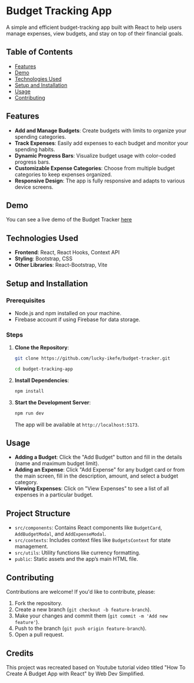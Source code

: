 
# Budget Tracking App

A simple and efficient budget-tracking app built with React to help users manage expenses, view budgets, and stay on top of their financial goals.

## Table of Contents
- [Features](#features)
- [Demo](#demo)
- [Technologies Used](#technologies-used)
- [Setup and Installation](#setup-and-installation)
- [Usage](#usage)
- [Contributing](#contributing)

## Features
- **Add and Manage Budgets**: Create budgets with limits to organize your spending categories.
- **Track Expenses**: Easily add expenses to each budget and monitor your spending habits.
- **Dynamic Progress Bars**: Visualize budget usage with color-coded progress bars.
- **Customizable Expense Categories**: Choose from multiple budget categories to keep expenses organized.
- **Responsive Design**: The app is fully responsive and adapts to various device screens.

## Demo
You can see a live demo of the Budget Tracker [here](https://lucky-ikefe.github.io/budget-tracker)

## Technologies Used
- **Frontend**: React, React Hooks, Context API
- **Styling**: Bootstrap, CSS
- **Other Libraries**: React-Bootstrap, Vite 

## Setup and Installation

### Prerequisites
- Node.js and npm installed on your machine.
- Firebase account if using Firebase for data storage.

### Steps

1. **Clone the Repository**:
   ```bash
   git clone https://github.com/lucky-ikefe/budget-tracker.git

   cd budget-tracking-app
   ```

2. **Install Dependencies**:
   ```bash
   npm install
   ```

3. **Start the Development Server**:
   ```bash
   npm run dev
   ```

   The app will be available at `http://localhost:5173`.

## Usage

- **Adding a Budget**: Click the "Add Budget" button and fill in the details (name and maximum budget limit).
- **Adding an Expense**: Click "Add Expense" for any budget card or from the main screen, fill in the description, amount, and select a budget category.
- **Viewing Expenses**: Click on "View Expenses" to see a list of all expenses in a particular budget.

## Project Structure
- `src/components`: Contains React components like `BudgetCard`, `AddBudgetModal`, and `AddExpenseModal`.
- `src/contexts`: Includes context files like `BudgetsContext` for state management.
- `src/utils`: Utility functions like currency formatting.
- `public`: Static assets and the app’s main HTML file.

## Contributing
Contributions are welcome! If you'd like to contribute, please:
1. Fork the repository.
2. Create a new branch (`git checkout -b feature-branch`).
3. Make your changes and commit them (`git commit -m 'Add new feature'`).
4. Push to the branch (`git push origin feature-branch`).
5. Open a pull request.

## Credits

This project was recreated based on Youtube tutorial video titled "How To Create A Budget App with React"  by Web Dev Simplified.

